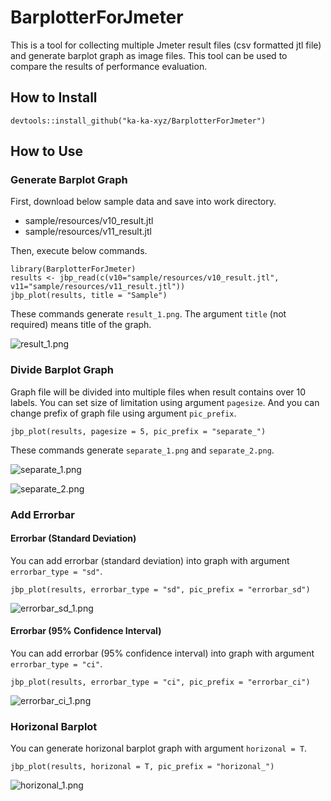 # BarplotterForJmeter

This is a tool for collecting multiple Jmeter result files (csv formatted jtl file) and generate barplot graph as image files.
This tool can be used to compare the results of performance evaluation.

## How to Install

```
devtools::install_github("ka-ka-xyz/BarplotterForJmeter")
```


## How to Use

### Generate Barplot Graph

First, download below sample data and save into work directory.

- sample/resources/v10_result.jtl
- sample/resources/v11_result.jtl

Then, execute below commands.

```
library(BarplotterForJmeter)
results <- jbp_read(c(v10="sample/resources/v10_result.jtl", v11="sample/resources/v11_result.jtl"))
jbp_plot(results, title = "Sample")
```

These commands generate `result_1.png`.
The argument `title` (not required) means title of the graph.

![result_1.png](readme_resource/result_1.png)

### Divide Barplot Graph

Graph file will be divided into multiple files when result contains over 10 labels.
You can set size of limitation using argument `pagesize`.
And you can change prefix of graph file using argument `pic_prefix`.

```
jbp_plot(results, pagesize = 5, pic_prefix = "separate_")
```

These commands generate `separate_1.png` and `separate_2.png`.

![separate_1.png](readme_resource/separate_1.png)

![separate_2.png](readme_resource/separate_2.png)


### Add Errorbar

#### Errorbar (Standard Deviation)

You can add errorbar (standard deviation) into graph with argument `errorbar_type = "sd"`.

```
jbp_plot(results, errorbar_type = "sd", pic_prefix = "errorbar_sd")
```

![errorbar_sd_1.png](readme_resource/errorbar_sd_1.png)

#### Errorbar (95% Confidence Interval)

You can add errorbar (95% confidence interval) into graph with argument `errorbar_type = "ci"`.

```
jbp_plot(results, errorbar_type = "ci", pic_prefix = "errorbar_ci")
```

![errorbar_ci_1.png](readme_resource/errorbar_ci_1.png)

### Horizonal Barplot

You can generate horizonal barplot graph with argument `horizonal = T`.

```
jbp_plot(results, horizonal = T, pic_prefix = "horizonal_")
```

![horizonal_1.png](readme_resource/horizonal_1.png)
